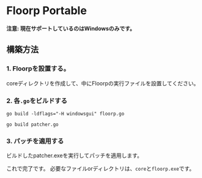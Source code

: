 # Floorp Portable

**注意: 現在サポートしているのはWindowsのみです。**

## 構築方法
### 1. Floorpを設置する。
coreディレクトリを作成して、中にFloorpの実行ファイルを設置してください。

### 2. 各`.go`をビルドする
```
go build -ldflags="-H windowsgui" floorp.go
```
```
go build patcher.go
```

### 3. パッチを適用する
ビルドしたpatcher.exeを実行してパッチを適用します。

これで完了です。
必要なファイルorディレクトリは、`core`と`floorp.exe`です。
